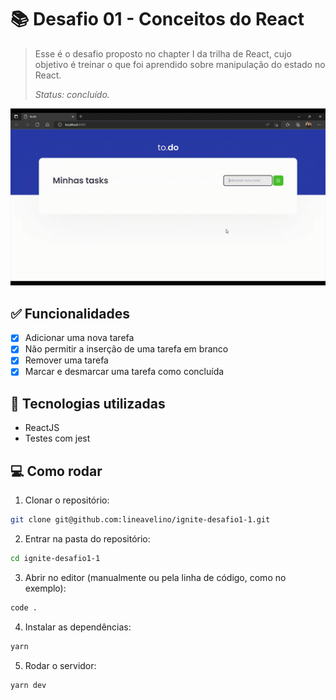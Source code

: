 # 📚 Desafio 01 - Conceitos do React

> Esse é o desafio proposto no chapter I da trilha de React, cujo objetivo é treinar o que foi aprendido sobre manipulação do estado no React.
>
> _Status: concluído._

<img src=".github/tasks.gif"/>

## ✅ Funcionalidades

- [x] Adicionar uma nova tarefa
- [x] Não permitir a inserção de uma tarefa em branco
- [x] Remover uma tarefa
- [x] Marcar e desmarcar uma tarefa como concluída

## 🚀 Tecnologias utilizadas

- ReactJS
- Testes com jest

## 💻 Como rodar

1. Clonar o repositório:

```bash
git clone git@github.com:lineavelino/ignite-desafio1-1.git
```

2. Entrar na pasta do repositório:

```bash
cd ignite-desafio1-1
```

3. Abrir no editor (manualmente ou pela linha de código, como no exemplo):

```bash
code .
```

4. Instalar as dependências:

```bash
yarn
```

5. Rodar o servidor:

```bash
yarn dev
```
